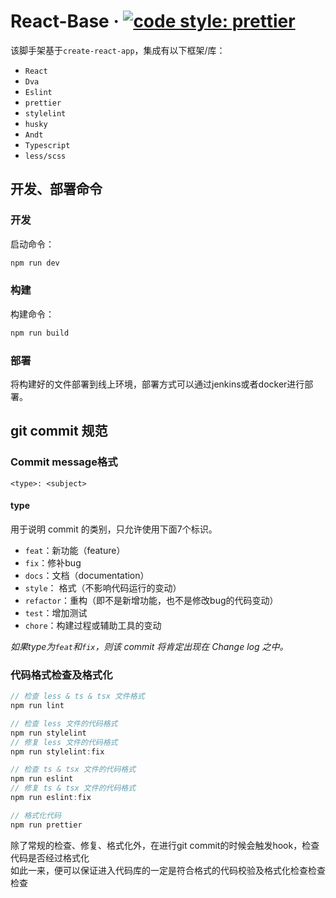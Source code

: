 # React-Base &middot; [![code style: prettier](https://img.shields.io/badge/code_style-prettier-ff69b4.svg?style=flat-square)](https://github.com/prettier/prettier)


该脚手架基于`create-react-app`，集成有以下框架/库：
* `React`
* `Dva`
* `Eslint`
* `prettier`
* `stylelint`
* `husky`
* `Andt`
* `Typescript`
* `less/scss`

## 开发、部署命令
### 开发
启动命令：
```js
npm run dev
```

### 构建
构建命令：
```js
npm run build
```
### 部署
将构建好的文件部署到线上环境，部署方式可以通过jenkins或者docker进行部署。

## git commit 规范

### Commit message格式

`<type>: <subject>`

#### type

用于说明 commit 的类别，只允许使用下面7个标识。

- `feat`：新功能（feature）
- `fix`：修补bug
- `docs`：文档（documentation）
- `style`： 格式（不影响代码运行的变动）
- `refactor`：重构（即不是新增功能，也不是修改bug的代码变动）
- `test`：增加测试
- `chore`：构建过程或辅助工具的变动

*如果type为`feat`和`fix`，则该 commit 将肯定出现在 Change log 之中。*


### 代码格式检查及格式化

```javascript
// 检查 less & ts & tsx 文件格式
npm run lint

// 检查 less 文件的代码格式
npm run stylelint
// 修复 less 文件的代码格式
npm run stylelint:fix

// 检查 ts & tsx 文件的代码格式
npm run eslint
// 修复 ts & tsx 文件的代码格式
npm run eslint:fix

// 格式化代码
npm run prettier
```

除了常规的检查、修复、格式化外，在进行git commit的时候会触发hook，检查代码是否经过格式化  
如此一来，便可以保证进入代码库的一定是符合格式的代码校验及格式化检查检查检查
